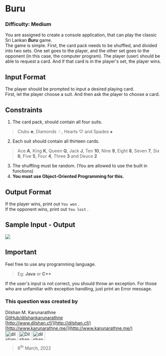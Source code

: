# Buru

### Difficulty: Medium

You are assigned to create a console application, that can play the classic Sri Lankan ***Buru*** game.  
The game is simple. First, the card pack needs to be shuffled, and divided into two sets. One set goes to the player, and the other set goes to the opponent (in this case, the computer program). The player (user) should be able to request a card. And if that card is in the player's set, the player wins.

## Input Format
The player should be prompted to input a desired playing card.  
First, let the player choose a suit. And then ask the player to choose a card. 

## Constraints
1. The card pack, should contain all four suits.
>Clubs ♣, Diamonds ♢, Hearts ♡ and Spades ♠  
  
2. Each suit should contain all thirteen cards.   
>Ace **A**, King **K**, Queen **Q**, Jack **J**, Ten **10**, Nine **9**, Eight **8**, Seven **7**, Six **6**, Five **5**, Four **4**, Three **3** and Deuce **2**  
3. The shuffling must be random. (You are allowed to use the built in functions)
4. **You must use Object-Oriented Programming for this.**

## Output Format
If the player wins, print out `You won` .  
If the opponent wins, print out `You lost` .

## Sample Input - Output

![](outputs.png)
 

## Important
Feel free to use any programming language. 
> Eg: **Java** or **C++**  

If the user's input is not correct, you should throw an exception. For those who are unfamiliar with exception handling, just print an Error message.  

### This question was created by
Dilshan M. Karunarathne  
[GitHub/dilshankarunarathne](https://github.com/dilshankarunarathne)  
[http://www.dilshan.cf/](http://dilshan.cf/)  
[http://www.karunarathne.me/](http://www.karunarathne.me/)  
<a href="https://fb.com/dilshankarunarathn" target="blank"><img align="center" src="https://raw.githubusercontent.com/rahuldkjain/github-profile-readme-generator/master/src/images/icons/Social/facebook.svg" alt="dilshankarunarathn" height="30" width="40" /></a>
<a href="https://twitter.com/DilshanKarunar8" target="blank"><img align="center" src="https://raw.githubusercontent.com/rahuldkjain/github-profile-readme-generator/master/src/images/icons/Social/twitter.svg" alt="DilshanKarunar8" height="30" width="40" /></a>
<a href="https://linkedin.com/in/dilshan-karunarathne-836789225" target="blank"><img align="center" src="https://raw.githubusercontent.com/rahuldkjain/github-profile-readme-generator/master/src/images/icons/Social/linked-in-alt.svg" alt="dilshan-karunarathne-836789225" height="30" width="40" /></a>
> 6<sup>th</sup> March, 2022
